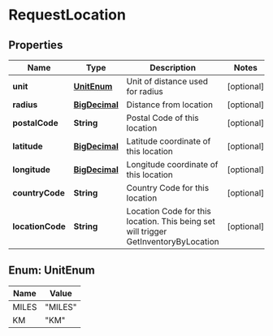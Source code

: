 
# RequestLocation

## Properties
Name | Type | Description | Notes
------------ | ------------- | ------------- | -------------
**unit** | [**UnitEnum**](#UnitEnum) | Unit of distance used for radius |  [optional]
**radius** | [**BigDecimal**](BigDecimal.md) | Distance from location |  [optional]
**postalCode** | **String** | Postal Code of this location |  [optional]
**latitude** | [**BigDecimal**](BigDecimal.md) | Latitude coordinate of this location |  [optional]
**longitude** | [**BigDecimal**](BigDecimal.md) | Longitude coordinate of this location |  [optional]
**countryCode** | **String** | Country Code for this location |  [optional]
**locationCode** | **String** | Location Code for this location. This being set will trigger GetInventoryByLocation |  [optional]


<a name="UnitEnum"></a>
## Enum: UnitEnum
Name | Value
---- | -----
MILES | &quot;MILES&quot;
KM | &quot;KM&quot;



